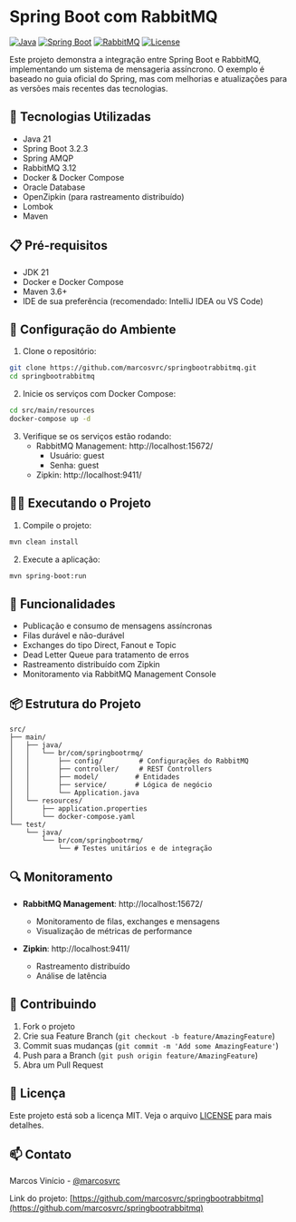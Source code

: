 # Spring Boot com RabbitMQ

[![Java](https://img.shields.io/badge/Java-21-orange.svg)](https://www.oracle.com/java/technologies/javase/jdk21-archive-downloads.html)
[![Spring Boot](https://img.shields.io/badge/Spring%20Boot-3.2.3-brightgreen.svg)](https://spring.io/projects/spring-boot)
[![RabbitMQ](https://img.shields.io/badge/RabbitMQ-3.12-orange.svg)](https://www.rabbitmq.com/)
[![License](https://img.shields.io/badge/License-MIT-blue.svg)](LICENSE)

Este projeto demonstra a integração entre Spring Boot e RabbitMQ, implementando um sistema de mensageria assíncrono. O exemplo é baseado no guia oficial do Spring, mas com melhorias e atualizações para as versões mais recentes das tecnologias.

## 🚀 Tecnologias Utilizadas

- Java 21
- Spring Boot 3.2.3
- Spring AMQP
- RabbitMQ 3.12
- Docker & Docker Compose
- Oracle Database
- OpenZipkin (para rastreamento distribuído)
- Lombok
- Maven

## 📋 Pré-requisitos

- JDK 21
- Docker e Docker Compose
- Maven 3.6+
- IDE de sua preferência (recomendado: IntelliJ IDEA ou VS Code)

## 🔧 Configuração do Ambiente

1. Clone o repositório:
```bash
git clone https://github.com/marcosvrc/springbootrabbitmq.git
cd springbootrabbitmq
```

2. Inicie os serviços com Docker Compose:
```bash
cd src/main/resources
docker-compose up -d
```

3. Verifique se os serviços estão rodando:
   - RabbitMQ Management: http://localhost:15672/
     - Usuário: guest
     - Senha: guest
   - Zipkin: http://localhost:9411/

## 🏃‍♂️ Executando o Projeto

1. Compile o projeto:
```bash
mvn clean install
```

2. Execute a aplicação:
```bash
mvn spring-boot:run
```

## 🎯 Funcionalidades

- Publicação e consumo de mensagens assíncronas
- Filas durável e não-durável
- Exchanges do tipo Direct, Fanout e Topic
- Dead Letter Queue para tratamento de erros
- Rastreamento distribuído com Zipkin
- Monitoramento via RabbitMQ Management Console

## 📦 Estrutura do Projeto

```
src/
├── main/
│   ├── java/
│   │   └── br/com/springbootrmq/
│   │       ├── config/         # Configurações do RabbitMQ
│   │       ├── controller/     # REST Controllers
│   │       ├── model/         # Entidades
│   │       ├── service/       # Lógica de negócio
│   │       └── Application.java
│   └── resources/
│       ├── application.properties
│       └── docker-compose.yaml
└── test/
    └── java/
        └── br/com/springbootrmq/
            └── # Testes unitários e de integração
```

## 🔍 Monitoramento

- **RabbitMQ Management**: http://localhost:15672/
  - Monitoramento de filas, exchanges e mensagens
  - Visualização de métricas de performance

- **Zipkin**: http://localhost:9411/
  - Rastreamento distribuído
  - Análise de latência

## 🤝 Contribuindo

1. Fork o projeto
2. Crie sua Feature Branch (`git checkout -b feature/AmazingFeature`)
3. Commit suas mudanças (`git commit -m 'Add some AmazingFeature'`)
4. Push para a Branch (`git push origin feature/AmazingFeature`)
5. Abra um Pull Request

## 📝 Licença

Este projeto está sob a licença MIT. Veja o arquivo [LICENSE](LICENSE) para mais detalhes.

## 📫 Contato

Marcos Vinício - [@marcosvrc](https://github.com/marcosvrc)

Link do projeto: [https://github.com/marcosvrc/springbootrabbitmq](https://github.com/marcosvrc/springbootrabbitmq)